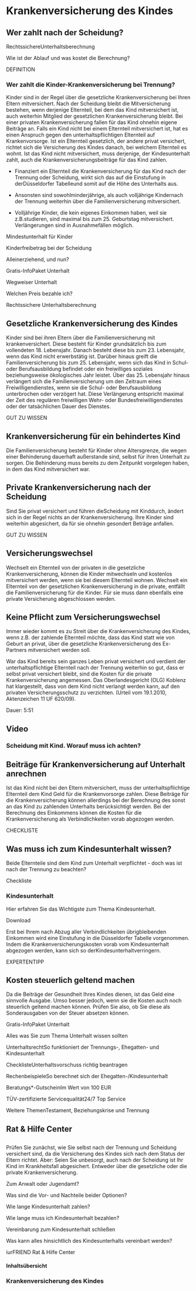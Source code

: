 # Krankenversicherung des Kindes

## Wer zahlt nach der Scheidung?

RechtssichereUnterhaltsberechnung

Wie ist der Ablauf und was kostet die Berechnung?

DEFINITION

### Wer zahlt die Kinder-Krankenversicherung bei Trennung?

Kinder sind in der Regel über die gesetzliche Krankenversicherung bei Ihren Eltern mitversichert. Nach der Scheidung bleibt die Mitversicherung bestehen, wenn derjenige Elternteil, bei dem das Kind mitversichert ist, auch weiterhin Mitglied der gesetzlichen Krankenversicherung bleibt. Bei einer privaten Krankenversicherung fallen für das Kind ohnehin eigene Beiträge an. Falls ein Kind nicht bei einem Elternteil mitversichert ist, hat es einen Anspruch gegen den unterhaltspflichtigen Elternteil auf Krankenvorsorge. Ist ein Elternteil gesetzlich, der andere privat versichert, richtet sich die Versicherung des Kindes danach, bei welchem Elternteil es wohnt. Ist das Kind nicht mitversichert, muss derjenige, der Kindesunterhalt zahlt, auch die Krankenversicherungsbeiträge für das Kind zahlen.

- Finanziert ein Elternteil die Krankenversicherung für das Kind nach der Trennung oder Scheidung, wirkt sich das auf die Einstufung in derDüsseldorfer Tabelleund somit auf die Höhe des Unterhalts aus.

- Ansonsten sind sowohlminderjährige, als auch volljährige Kindernach der Trennung weiterhin über die Familienversicherung mitversichert.

- Volljährige Kinder, die kein eigenes Einkommen haben, weil sie z.B.studieren, sind maximal bis zum 25. Geburtstag mitversichert. Verlängerungen sind in Ausnahmefällen möglich.

Mindestunterhalt für Kinder

Kinderfreibetrag bei der Scheidung

Alleinerziehend, und nun?

Gratis-InfoPaket Unterhalt

Wegweiser Unterhalt

Welchen Preis bezahle ich?

Rechtssichere Unterhaltsberechnung

## Gesetzliche Krankenversicherung des Kindes

Kinder sind bei ihren Eltern über die Familienversicherung mit krankenversichert. Diese besteht für Kinder grundsätzlich bis zum vollendeten 18. Lebensjahr. Danach besteht diese bis zum 23. Lebensjahr, wenn das Kind nicht erwerbstätig ist. Darüber hinaus greift die Familienversicherung bis zum 25. Lebensjahr, wenn sich das Kind in Schul- oder Berufsausbildung befindet oder ein freiwilliges soziales beziehungsweise ökologisches Jahr leistet. Über das 25. Lebensjahr hinaus verlängert sich die Familienversicherung um den Zeitraum eines Freiwilligendienstes, wenn sie die Schul- oder Berufsausbildung unterbrochen oder verzögert hat. Diese Verlängerung entspricht maximal der Zeit des regulären freiwilligen Wehr- oder Bundesfreiwilligendienstes oder der tatsächlichen Dauer des Dienstes.

GUT ZU WISSEN

## Krankenversicherung für ein behindertes Kind

Die Familienversicherung besteht für Kinder ohne Altersgrenze, die wegen einer Behinderung dauerhaft außerstande sind, selbst für ihren Unterhalt zu sorgen. Die Behinderung muss bereits zu dem Zeitpunkt vorgelegen haben, in dem das Kind mitversichert war.

## Private Krankenversicherung nach der Scheidung

Sind Sie privat versichert und führen dieScheidung mit Kinddurch, ändert sich in der Regel nichts an der Krankenversicherung. Ihre Kinder sind weiterhin abgesichert, da für sie ohnehin gesondert Beträge anfallen.

GUT ZU WISSEN

## Versicherungswechsel

Wechselt ein Elternteil von der privaten in die gesetzliche Krankenversicherung, können die Kinder mitwechseln und kostenlos mitversichert werden, wenn sie bei diesem Elternteil wohnen. Wechselt ein Elternteil von der gesetzlichen Krankenversicherung in die private, entfällt die Familienversicherung für die Kinder. Für sie muss dann ebenfalls eine private Versicherung abgeschlossen werden.

## Keine Pflicht zum Versicherungswechsel

Immer wieder kommt es zu Streit über die Krankenversicherung des Kindes, wenn z.B. der zahlende Elternteil möchte, dass das Kind statt wie von Geburt an privat, über die gesetzliche Krankenversicherung des Ex-Partners mitversichert werden soll.

War das Kind bereits sein ganzes Leben privat versichert und verdient der unterhaltspflichtige Elternteil nach der Trennung weiterhin so gut, dass er selbst privat versichert bleibt, sind die Kosten für die private Krankenversicherung angemessen. Das Oberlandesgericht (OLG) Koblenz hat klargestellt, dass von dem Kind nicht verlangt werden kann, auf den privaten Versicherungsschutz zu verzichten. (Urteil vom 19.1.2010, Aktenzeichen 11 UF 620/09).

Dauer: 5:51

## Video

### Scheidung mit Kind. Worauf muss ich achten?

## Beiträge für Krankenversicherung auf Unterhalt anrechnen

Ist das Kind nicht bei den Eltern mitversichert, muss der unterhaltspflichtige Elternteil dem Kind Geld für die Krankenvorsorge zahlen. Diese Beiträge für die Krankenversicherung können allerdings bei der Berechnung des sonst an das Kind zu zahlenden Unterhalts berücksichtigt werden. Bei der Berechnung des Einkommens können die Kosten für die Krankenversicherung als Verbindlichkeiten vorab abgezogen werden.

CHECKLISTE

## Was muss ich zum Kindesunterhalt wissen?

Beide Elternteile sind dem Kind zum Unterhalt verpflichtet - doch was ist nach der Trennung zu beachten?

Checkliste

### Kindesunterhalt

Hier erfahren Sie das Wichtigste zum Thema Kindesunterhalt.

Download

Erst bei Ihrem nach Abzug aller Verbindlichkeiten übrigbleibenden Einkommen wird eine Einstufung in die Düsseldorfer Tabelle vorgenommen. Indem die Krankenversicherungskosten vorab vom Kindesunterhalt abgezogen werden, kann sich so derKindesunterhaltverringern.

EXPERTENTIPP

## Kosten steuerlich geltend machen

Da die Beiträge der Gesundheit Ihres Kindes dienen, ist das Geld eine sinnvolle Ausgabe. Umso besser jedoch, wenn sie die Kosten auch noch steuerlich geltend machen können. Prüfen Sie also, ob Sie diese als Sonderausgaben von der Steuer absetzen können.

Gratis-InfoPaket Unterhalt

Alles was Sie zum Thema Unterhalt wissen sollten

UnterhaltsrechtSo funktioniert der Trennungs-, Ehegatten- und Kindesunterhalt

ChecklisteUnterhaltsvorschuss richtig beantragen

RechenbeispieleSo berechnet sich der Ehegatten-/Kindesunterhalt

Beratungs*-GutscheinIm Wert von 100 EUR

TÜV-zertifizierte Servicequalität24/7 Top Service

Weitere ThemenTestament, Beziehungskrise und Trennung

## Rat & Hilfe Center

## 

Prüfen Sie zunächst, wie Sie selbst nach der Trennung und Scheidung versichert sind, da die Versicherung des Kindes sich nach dem Status der Eltern richtet. Aber: Seien Sie unbesorgt, auch nach der Scheidung ist Ihr Kind im Krankheitsfall abgesichert. Entweder über die gesetzliche oder die private Krankenversicherung.

Zum Anwalt oder Jugendamt?

Was sind die Vor- und Nachteile beider Optionen?

Wie lange Kindesunterhalt zahlen?

Wie lange muss ich Kindesunterhalt bezahlen?

Vereinbarung zum Kindesunterhalt schließen

Was kann alles hinsichtlich des Kindesunterhalts vereinbart werden?

iurFRIEND Rat & Hilfe Center

#### Inhaltsübersicht

### Krankenversicherung des Kindes